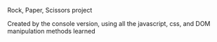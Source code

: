Rock, Paper, Scissors project

Created by the console version, using all the javascript, css, and DOM manipulation methods learned
